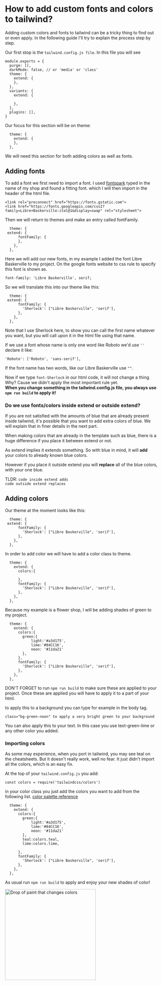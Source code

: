 # How to add custom fonts and colors to tailwind?

Adding custom colors and fonts to tailwind can be a tricky thing to find out or even apply.
In the following guide I'll try to explain the process step by step.

Our first stop is the `tailwind.config.js file`.
In this file you will see
``` 
module.exports = {
  purge: [],
  darkMode: false, // or 'media' or 'class'
  theme: {
    extend: {
    },
  },
  variants: {
    extend: {

    },
  },
  plugins: [],
}
```

Our focus for this section will be on theme:

```
  theme: {
    extend: {
    },
  },
```
 We will need this section for both adding colors as well as fonts.
 
 ## Adding fonts
 
 To add a font we first need to import a font.
 I used [fontspark]() typed in the name of my shop and found a fitting font.
 which I will then import in the header of the html file.
 
 ```
 <link rel="preconnect" href="https://fonts.gstatic.com">
 <link href="https://fonts.googleapis.com/css2?family=Libre+Baskerville:ital@1&display=swap" rel="stylesheet"> 
```

Then we will return to themes and make an entry called fontFamily.

```
  theme: {
 extend: {
      fontFamily: {
      },
    },
  },
```

Here we will add our new fonts, in my example I added the font Libre Baskerville to my project.
On the google fonts website to css rule to specify this font is shown as.  

```
font-family: 'Libre Baskerville', serif;
```
So we will translate this into our theme like this:

```
  theme: {
 extend: {
      fontFamily: {
        'Sherlock': ["Libre Baskerville", 'serif'],
      },
    },
  },
```
Note that I use Sherlock here, to show you can call the first name whatever you want, but you will call upon it in the html file using that name. 
 
If we use a font whose name is only one word like Roboto we'd use `''`  declare it like:
```
'Roboto': ['Roboto', 'sans-serif'],
```
If the font name has two words, like our Libre Baskerville use `""`.

Now if we type `font-Sherlock` in our html code, it will not change a thing.  
Why? Cause we didn't apply the most important rule yet.  
**When you change something in the tailwind.config.js file, you always use `npm run build` to apply it!**
 
### Do we use fonts/colors inside extend or outside extend?

If you are not satisfied with the amounts of blue that are already present inside tailwind, it's possible that you want to add extra colors of blue.
We will explain that in finer details in the next part. 

When making colors that are already in the template such as blue, there is a huge difference if you place it between extend or not.  

As extend implies it extends something. So with blue in mind, it will **add** your colors to already known blue colors.
   
However if you place it outside extend you will **replace** all of the blue colors, with your one blue.

TLDR:
`code inside extend adds`  
`code outside extend replaces`


## Adding colors

Our theme at the moment looks like this:

```
  theme: {
 extend: {
      fontFamily: {
        'Sherlock': ["Libre Baskerville", 'serif'],
      },
    },
  },
```

In order to add color we will have to add a color class to theme.
```
  theme: {
    extend: {
      colors:{

      },
      fontFamily: {
        'Sherlock': ["Libre Baskerville", 'serif'],
      },
    },
  },
```

Because my example is a flower shop, I will be adding shades of green to my project.

```
  theme: {
    extend: {
      colors:{
        green:{
            light:'#a3d175',
            lime:'#84CC16',
            neon: '#11da21'
        },
      },
      fontFamily: {
        'Sherlock': ["Libre Baskerville", 'serif'],
      },
    },
  },
```

DON'T FORGET to run `npm run build` to make sure these are applied to your project.
Once these are applied you will have to apply it to a part of your html.

to apply this to a background you can type for example in the body tag.
```
class="bg-green-neon" to apply a very bright green to your background 
```
You can also apply this to your text. In this case you use text-green-lime or any other color you added.

### Importing colors

As some may experience, when you port in tailwind, you may see teal on the cheatsheets.
But it doesn't really work, well no fear. It just didn't import all the colors, which is an easy fix.

At the top of your `tailwind.config.js` you add:
```
const colors = require('tailwindcss/colors')
```

in your color class you just add the colors you want to add from the following list.
[color palette reference](https://tailwindcss.com/docs/customizing-colors#color-palette-reference)
```
  theme: {
    extend: {
      colors:{
        green:{
            light:'#a3d175',
            lime:'#84CC16',
            neon: '#11da21'
        },
        teal:colors.teal,
        lime:colors.lime,
        
      },
      fontFamily: {
        'Sherlock': ["Libre Baskerville", 'serif'],
      },
    },
  },
```
As usual run `npm run build` to apply and enjoy your new shades of color!  

<img src="https://media2.giphy.com/media/G0vaYbZDJV0cM/giphy.gif?cid=ecf05e473as2s8npbkgmcx0ufdcgfn6ftwlhqvj38fyu869g&rid=giphy.gif" alt="Drop of paint that changes colors" width=300>
